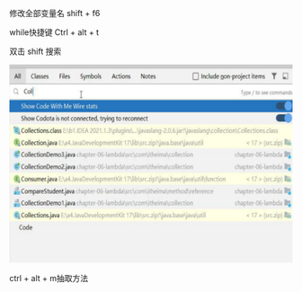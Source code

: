 修改全部变量名 shift + f6

while快捷键 Ctrl + alt + t

双击 shift 搜索

![image-20230303091612861](assets/image-20230303091612861.png)

ctrl + alt + m抽取方法
